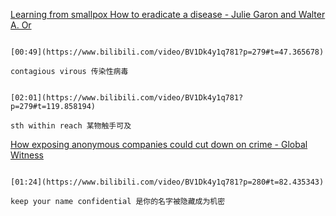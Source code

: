 [Learning from smallpox How to eradicate a disease - Julie Garon and Walter A. Or](https://www.bilibili.com/video/BV1Dk4y1q781?p=279)

```ad-note

[00:49](https://www.bilibili.com/video/BV1Dk4y1q781?p=279#t=47.365678)

contagious virous 传染性病毒
```

```ad-note

[02:01](https://www.bilibili.com/video/BV1Dk4y1q781?p=279#t=119.858194)

sth within reach 某物触手可及
```

[How exposing anonymous companies could cut down on crime - Global Witness](https://www.bilibili.com/video/BV1Dk4y1q781?p=280)

```ad-note

[01:24](https://www.bilibili.com/video/BV1Dk4y1q781?p=280#t=82.435343)

keep your name confidential 是你的名字被隐藏成为机密
```

